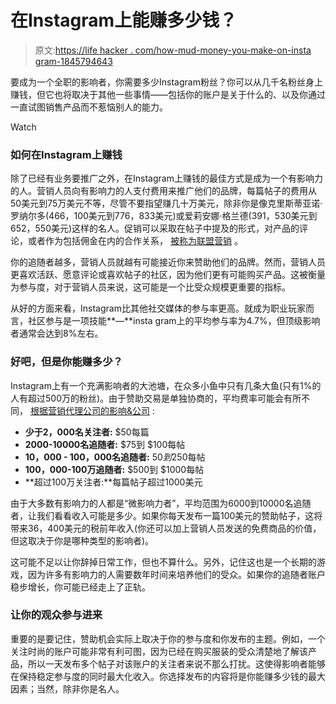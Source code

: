 # 在Instagram上能赚多少钱？

> 原文:[https://life hacker . com/how-mud-money-you-make-on-insta gram-1845794643](https://lifehacker.com/how-much-money-can-you-make-on-instagram-1845794643)

要成为一个全职的影响者，你需要多少Instagram粉丝？你可以从几千名粉丝身上赚钱，但它也将取决于其他一些事情——包括你的账户是关于什么的、以及你通过一直试图销售产品而不惹恼别人的能力。

Watch

### **如何在Instagram上赚钱**

除了已经有业务要推广之外，在Instagram上赚钱的最佳方式是成为一个有影响力的人。营销人员向有影响力的人支付费用来推广他们的品牌，每篇帖子的费用从50美元到75万美元不等，尽管不要指望赚几十万美元，除非你是像克里斯蒂亚诺·罗纳尔多(466，100美元到776，833美元)或爱莉安娜·格兰德(391，530美元到652，550美元)这样的名人。促销可以采取在帖子中提及的形式，对产品的评论，或者作为包括佣金在内的合作关系， [被称为联盟营销](https://later.com/blog/affiliate-marketing-on-instagram/) 。

你的追随者越多，营销人员就越有可能接近你来赞助他们的品牌。然而，营销人员更喜欢活跃、愿意评论或喜欢帖子的社区，因为他们更有可能购买产品。这被衡量为参与度，对于营销人员来说，这可能是一个比受众规模更重要的指标。

从好的方面来看，Instagram比其他社交媒体的参与率更高。就成为职业玩家而言，社区参与是一项技能**—**insta gram上的平均参与率为4.7%，但顶级影响者通常会达到8%左右。

### 好吧，但是你能赚多少？

Instagram上有一个充满影响者的大池塘，在众多小鱼中只有几条大鱼(只有1%的人有超过500万的粉丝)。由于赞助交易是单独协商的，平均费率可能会有所不同， [根据营销代理公司的影响&公司](https://influence.co/go/rates/instagram_followers/2000) :

*   **少于2，000名关注者:** $50每篇
*   **2000-10000名追随者:** $75到 $100每帖
*   **10，000 - 100，000名追随者:** $50到$250每帖
*   **100，000-100万追随者:** $500到 $1000每帖
*   **超过100万关注者:**每篇帖子超过1000美元

由于大多数有影响力的人都是“微影响力者”，平均范围为6000到10000名追随者，让我们看看收入可能是多少。如果你每天发布一篇100美元的赞助帖子，这将带来36，400美元的税前年收入(你还可以加上营销人员发送的免费商品的价值，但这取决于你是哪种类型的影响者)。

这可能不足以让你辞掉日常工作，但也不算什么。另外，记住这也是一个长期的游戏，因为许多有影响力的人需要数年时间来培养他们的受众。如果你的追随者账户稳步增长，你可能已经走上了正轨。

### **让你的观众参与进来**

重要的是要记住，赞助机会实际上取决于你的参与度和你发布的主题。例如，一个关注时尚的账户可能非常有利可图，因为已经在购买服装的受众清楚地了解该产品，所以一天发布多个帖子对该账户的关注者来说不那么打扰。这使得影响者能够在保持稳定参与度的同时最大化收入。你选择发布的内容将是你能赚多少钱的最大因素；当然，除非你是名人。